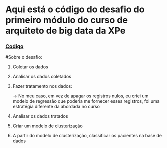 # Aqui está o código do desafio do primeiro módulo do curso de arquiteto de big data da XPe

### [Codigo](https://github.com/Antonio-Borges-Rufino/Analise_Plano_Saude/blob/main/Desafio_M1_PlanoDeSaude.ipynb)

#Sobre o desafio:
1. Coletar os dados 
2. Analisar os dados coletados
3. Fazer tratamento nos dados: 
   
   -> No meu caso, em vez de apagar os registros nulos, eu criei um modelo de regressão que poderia me fornecer esses registros, foi uma estratégia diferente da abordada no curso
4. Analisar os dados tratados
5. Criar um modelo de clusterização
6. A partir do modelo de clusterização, classificar os pacientes na base de dados

